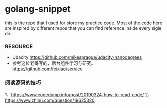# golang-snippet
this is the repo that I used for store my practice code. 
Most of the code here are inspired by different repos that you can find reference inside every sigle dir.


### RESOURCE
- Udacity:https://github.com/mikesprague/udacity-nanodegrees
- 参考这位老哥写的，后台组件学习与研究。 https://github.com/feixiao/service



### 阅读源码的技巧
1、https://www.codedump.info/post/20190324-how-to-read-code/
2、https://www.zhihu.com/question/19625320 

